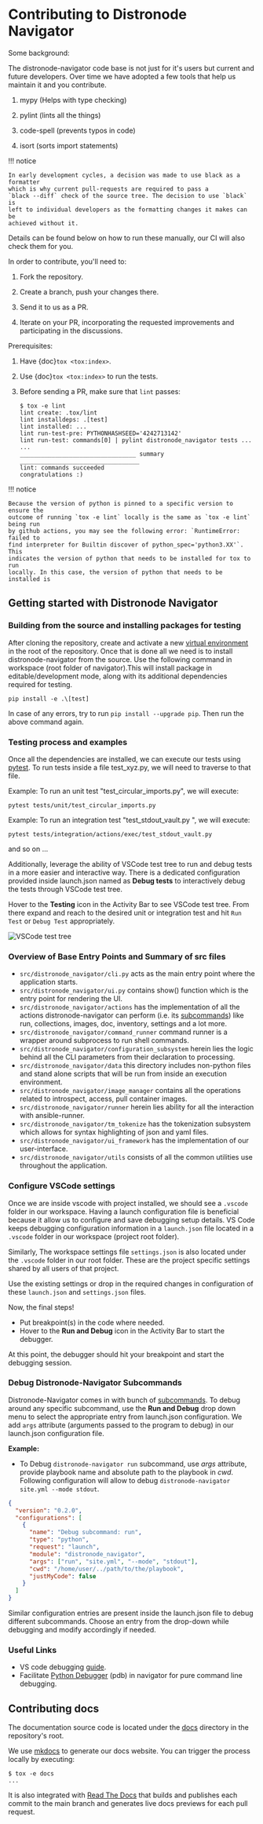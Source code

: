 # Contributing to Distronode Navigator

Some background:

The distronode-navigator code base is not just for it's users but current and
future developers. Over time we have adopted a few tools that help us maintain
it and you contribute.

1.  mypy (Helps with type checking)

2.  pylint (lints all the things)

3.  code-spell (prevents typos in code)

4.  isort (sorts import statements)

!!! notice

    In early development cycles, a decision was made to use black as a formatter
    which is why current pull-requests are required to pass a
    `black --diff` check of the source tree. The decision to use `black` is
    left to individual developers as the formatting changes it makes can be
    achieved without it.

Details can be found below on how to run these manually, our CI will also check
them for you.

In order to contribute, you'll need to:

1.  Fork the repository.

2.  Create a branch, push your changes there.

3.  Send it to us as a PR.

4.  Iterate on your PR, incorporating the requested improvements and
    participating in the discussions.

Prerequisites:

1.  Have {doc}`tox <tox:index>`.

2.  Use {doc}`tox <tox:index>` to run the tests.

3.  Before sending a PR, make sure that `lint` passes:

    ```shell-session
    $ tox -e lint
    lint create: .tox/lint
    lint installdeps: .[test]
    lint installed: ...
    lint run-test-pre: PYTHONHASHSEED='4242713142'
    lint run-test: commands[0] | pylint distronode_navigator tests ...
    ...
    _________________________________ summary __________________________________
    lint: commands succeeded
    congratulations :)
    ```

!!! notice

    Because the version of python is pinned to a specific version to ensure the
    outcome of running `tox -e lint` locally is the same as `tox -e lint` being run
    by github actions, you may see the following error: `RuntimeError: failed to
    find interpreter for Builtin discover of python_spec='python3.XX'`. This
    indicates the version of python that needs to be installed for tox to run
    locally. In this case, the version of python that needs to be installed is

## Getting started with Distronode Navigator

### Building from the source and installing packages for testing

After cloning the repository, create and activate a new [virtual environment] in
the root of the repository. Once that is done all we need is to install
distronode-navigator from the source. Use the following command in workspace (root
folder of navigator).This will install package in editable/development mode,
along with its additional dependencies required for testing.

```shell-session
pip install -e .\[test]
```

In case of any errors, try to run `pip install --upgrade pip`. Then run the
above command again.

[virtual environment]: https://docs.python.org/3/library/venv.html

### Testing process and examples

Once all the dependencies are installed, we can execute our tests using
[pytest]. To run tests inside a file test_xyz.py, we will need to traverse to
that file.

[pytest]: https://docs.pytest.org/en/7.3.x/

Example: To run an unit test "test_circular_imports.py", we will execute:

`pytest tests/unit/test_circular_imports.py`

Example: To run an integration test "test_stdout_vault.py ", we will execute:

`pytest tests/integration/actions/exec/test_stdout_vault.py`

and so on ...

Additionally, leverage the ability of VSCode test tree to run and debug tests in
a more easier and interactive way. There is a dedicated configuration provided
inside launch.json named as **Debug tests** to interactively debug the tests
through VSCode test tree.

Hover to the **Testing** icon in the Activity Bar to see VSCode test tree. From
there expand and reach to the desired unit or integration test and hit
`Run Test` or `Debug Test` appropriately.

![VSCode test tree](images/test_tree_view.png)

### Overview of Base Entry Points and Summary of src files

- `src/distronode_navigator/cli.py` acts as the main entry point where the
  application starts.
- `src/distronode_navigator/ui.py` contains show() function which is the entry
  point for rendering the UI.
- `src/distronode_navigator/actions` has the implementation of all the actions
  distronode-navigator can perform (i.e. its [subcommands]) like run, collections,
  images, doc, inventory, settings and a lot more.
- `src/distronode_navigator/command_runner` command runner is a wrapper around
  subprocess to run shell commands.
- `src/distronode_navigator/configuration_subsystem` herein lies the logic behind
  all the CLI parameters from their declaration to processing.
- `src/distronode_navigator/data` this directory includes non-python files and
  stand alone scripts that will be run from inside an execution environment.
- `src/distronode_navigator/image_manager` contains all the operations related to
  introspect, access, pull container images.
- `src/distronode_navigator/runner` herein lies ability for all the interaction
  with ansible-runner.
- `src/distronode_navigator/tm_tokenize` has the tokenization subsystem which
  allows for syntax highlighting of json and yaml files.
- `src/distronode_navigator/ui_framework` has the implementation of our
  user-interface.
- `src/distronode_navigator/utils` consists of all the common utilities use
  throughout the application.

### Configure VSCode settings

Once we are inside vscode with project installed, we should see a `.vscode`
folder in our workspace. Having a launch configuration file is beneficial
because it allow us to configure and save debugging setup details. VS Code keeps
debugging configuration information in a `launch.json` file located in a
`.vscode` folder in our workspace (project root folder).

Similarly, The workspace settings file `settings.json` is also located under the
`.vscode` folder in our root folder. These are the project specific settings
shared by all users of that project.

Use the existing settings or drop in the required changes in configuration of
these `launch.json` and `settings.json` files.

Now, the final steps!

- Put breakpoint(s) in the code where needed.
- Hover to the **Run and Debug** icon in the Activity Bar to start the debugger.

At this point, the debugger should hit your breakpoint and start the debugging
session.

### Debug Distronode-Navigator Subcommands

Distronode-Navigator comes in with bunch of [subcommands]. To debug around any
specific subcommand, use the **Run and Debug** drop down menu to select the
appropriate entry from launch.json configuration. We add `args` attribute
(arguments passed to the program to debug) in our launch.json configuration
file.

[subcommands]: https://distronode-navigator.readthedocs.io/subcommands/

**Example:**

- To Debug `distronode-navigator run` subcommand, use _args_ attribute, provide
  playbook name and absolute path to the playbook in _cwd_. Following
  configuration will allow to debug `distronode-navigator site.yml --mode stdout`.

```json
{
  "version": "0.2.0",
  "configurations": [
    {
      "name": "Debug subcommand: run",
      "type": "python",
      "request": "launch",
      "module": "distronode_navigator",
      "args": ["run", "site.yml", "--mode", "stdout"],
      "cwd": "/home/user/../path/to/the/playbook",
      "justMyCode": false
    }
  ]
}
```

Similar configuration entries are present inside the launch.json file to debug
different subcommands. Choose an entry from the drop-down while debugging and
modify accordingly if needed.

### Useful Links

- VS code debugging [guide].
- Facilitate [Python Debugger] (pdb) in navigator for pure command line
  debugging.

[guide]: https://code.visualstudio.com/docs/editor/debugging
[python debugger]: https://www.geeksforgeeks.org/python-debugger-python-pdb/

## Contributing docs

The documentation source code is located under the [docs][docs source] directory
in the repository's root.

We use [mkdocs](https://www.mkdocs.org/) to generate our docs website. You can
trigger the process locally by executing:

<!-- cspell:disable -->

```shell
$ tox -e docs
...
```

It is also integrated with [Read The Docs](https://readthedocs.org/) that builds
and publishes each commit to the main branch and generates live docs previews
for each pull request.

[docs source]: https://github.com/distronode/distronode-navigator/tree/main/docs

